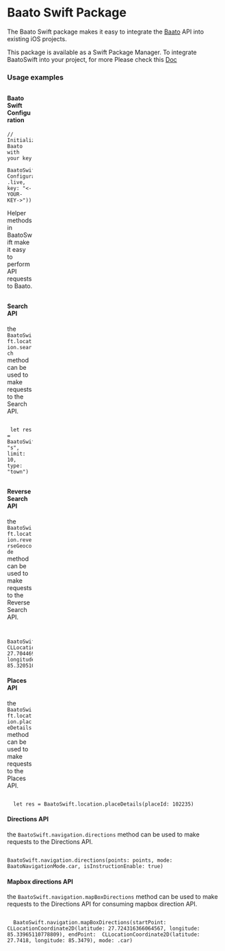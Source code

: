 # Baato Swift Package

<div style="max-width:600px;">

The Baato Swift package makes it easy to integrate the [Baato](https://baato.io) API into existing iOS projects.

This package is available as a Swift Package Manager. To integrate BaatoSwift into your project, for more Please check this [Doc](https://docs.baato.io/#/)

### Usage examples

<div style="max-width:60px; margin-top:30px; ">

#### Baato Swift Configuration 

<pre><code class="language-swift">// Initialize Baato with your key
 BaatoSwift.configure(configure: Configuration(mode: .live, key: "<-YOUR-KEY->"))
</code></pre>


Helper methods in BaatoSwift make it easy to perform API requests to Baato.

<div style="max-width:600px; margin-top:30px; ">


#### Search API

the `BaatoSwift.location.search` method can be used to make requests to the Search API.

</div>

<pre><code class="language-swift">
 let res = BaatoSwift.location.search(query: "s", limit: 10, type: "town")
</code></pre>


<div style="max-width:600px; margin-top:30px; ">

#### Reverse Search API

the `BaatoSwift.location.reverseGeocode` method can be used to make requests to the Reverse Search API.

</div>

<pre><code class="language-swift">
  BaatoSwift.location.reverseGeocode(coordinate: CLLocationCoordinate2D(latitude: 27.70446921370009, longitude: 85.32051086425783))
</code></pre>


#### Places API

the `BaatoSwift.location.placeDetails` method can be used to make requests to the Places API.

</div>

<pre><code class="language-swift">
  let res = BaatoSwift.location.placeDetails(placeId: 102235)
</code></pre>

#### Directions API

the `BaatoSwift.navigation.directions` method can be used to make requests to the Directions API.

</div>

<pre><code class="language-swift">
BaatoSwift.navigation.directions(points: points, mode: BaatoNavigationMode.car, isInstructionEnable: true)
</code></pre>

#### Mapbox directions API

the `BaatoSwift.navigation.mapBoxDirections` method can be used to make requests to the Directions API for consuming mapbox direction API.

</div>

<pre><code class="language-swift">
  BaatoSwift.navigation.mapBoxDirections(startPoint:  CLLocationCoordinate2D(latitude: 27.724316366064567, longitude: 85.33965110778809), endPoint:  CLLocationCoordinate2D(latitude: 27.7418, longitude: 85.3479), mode: .car)
</code></pre>
